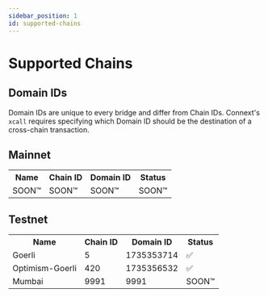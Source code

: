 ```yaml
---
sidebar_position: 1
id: supported-chains
---
```


# Supported Chains

## Domain IDs

Domain IDs are unique to every bridge and differ from Chain IDs. Connext's `xcall` requires specifying which Domain ID should be the destination of a cross-chain transaction.

## Mainnet

<table>
  <tr>
    <th>Name</th>
    <th>Chain ID</th>
    <th>Domain ID</th>
    <th>Status</th>
  </tr>
  <tr>
    <td>SOON™</td>
    <td>SOON™</td>
    <td>SOON™</td>
    <td>SOON™</td>
  </tr>
</table>

## Testnet

<table>
  <tr>
    <th>Name</th>
    <th>Chain ID</th>
    <th>Domain ID</th>
    <th>Status</th>
  </tr>
  <tr>
    <td>Goerli</td>
    <td>5</td>
    <td>1735353714</td>
    <td>✅</td>
  </tr>
  <tr>
    <td>Optimism-Goerli</td>
    <td>420</td>
    <td>1735356532</td>
    <td>✅</td>
  </tr>
  <tr>
    <td>Mumbai</td>
    <td>9991</td>
    <td>9991</td>
    <td>SOON™</td>
  </tr>
</table>
